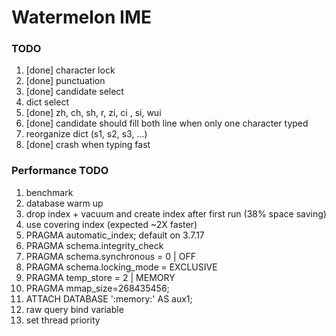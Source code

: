 # Watermelon IME

### TODO

1. [done] character lock
2. [done] punctuation
3. [done] candidate select
4. dict select
5. [done] zh, ch, sh, r, zi, ci , si, wui
6. [done] candidate should fill both line when only one character typed
7. reorganize dict (s1, s2, s3, …)
8. [done] crash when typing fast

### Performance TODO

1. benchmark
2. database warm up
3. drop index + vacuum and create index after first run (38% space saving)
4. use covering index (expected ~2X faster)
5. PRAGMA automatic_index; default on 3.7.17
6. PRAGMA schema.integrity_check
7. PRAGMA schema.synchronous = 0 | OFF
8. PRAGMA schema.locking_mode = EXCLUSIVE
9. PRAGMA temp_store = 2 | MEMORY
10. PRAGMA mmap_size=268435456;
11. ATTACH DATABASE ':memory:' AS aux1;
12. raw query bind variable
13. set thread priority